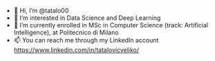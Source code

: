 - 👋 Hi, I’m @tatalo00
- 👀 I’m interested in Data Science and Deep Learning
- 🌱 I’m currently enrolled in MSc in Computer Science (track: Artificial Intelligence), at Politecnico di Milano
- 📫 You can reach me through my LinkedIn account https://www.linkedin.com/in/tatalovicveljko/

<!---
tatalo00/tatalo00 is a ✨ special ✨ repository because its `README.md` (this file) appears on your GitHub profile.
You can click the Preview link to take a look at your changes.
--->


